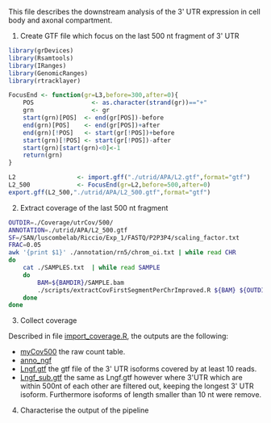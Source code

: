 This file describes the downstream analysis of the 3' UTR expression in cell body and axonal compartment.

1. Create GTF file which focus on the last 500 nt fragment of 3' UTR

```R
library(grDevices)
library(Rsamtools)
library(IRanges)
library(GenomicRanges)
library(rtracklayer)

FocusEnd <- function(gr=L3,before=300,after=0){
    POS                <- as.character(strand(gr))=="+"
    grn                <- gr
    start(grn)[POS]  <- end(gr[POS])-before
    end(grn)[POS]    <- end(gr[POS])+after
    end(grn)[!POS]   <- start(gr[!POS])+before
    start(grn)[!POS] <- start(gr[!POS])-after
    start(grn)[start(grn)<0]<-1
    return(grn)
}

L2                 <- import.gff("./utrid/APA/L2.gtf",format="gtf")
L2_500             <- FocusEnd(gr=L2,before=500,after=0)
export.gff(L2_500,"./utrid/APA/L2_500.gtf",format="gtf")

```


2. Extract coverage of the last 500 nt fragment

```bash
OUTDIR=./Coverage/utrCov/500/
ANNOTATION=./utrid/APA/L2_500.gtf
SF=/SAN/luscombelab/Riccio/Exp_1/FASTQ/P2P3P4/scaling_factor.txt
FRAC=0.05
awk '{print $1}' ./annotation/rn5/chrom_oi.txt | while read CHR
do
    cat ./SAMPLES.txt  | while read SAMPLE
    do
        BAM=${BAMDIR}/SAMPLE.bam
        ./scripts/extractCovFirstSegmentPerChrImproved.R ${BAM} ${OUTDIR} ${CHR} ${SAMPLE} ${ANNOTATION} ${SF} ${FRAC}
    done
done

```

3. Collect coverage

Described in file [import_coverage.R](./scripts/import_coverage.R), the outputs are the following:
  * [myCov500](./data/myCov500.tab) the raw count table.
  * [anno_ngf](./data/anno_ngf.tab)
  * [Lngf.gtf](./annotation/rn5/Lngf.gtf) the gtf file of the 3' UTR isoforms covered by at least 10 reads.
  * [Lngf_sub.gtf](./annotation/rn5/Lngf_sub.gtf) the same as Lngf.gtf however where 3'UTR which are within 500nt of each other are filtered out, keeping the longest 3' UTR isoform. Furthermore isoforms of length smaller than 10 nt were remove.


4. Characterise the output of the pipeline
